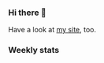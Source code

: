 ### Hi there 👋

Have a look at [my site](https://arisu.dev), too.

### Weekly stats
<!--START_SECTION:waka-->
<!--END_SECTION:waka-->
